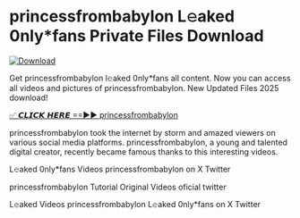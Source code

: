 # princessfrombabylon L𝚎aked 0nly*fans Private Files Download

[![Download](https://i.imgur.com/PoXn3jX.png)](https://mediafirer.com/princessfrombabylon)

Get princessfrombabylon l𝚎aked 0nly*fans all content. Now you can access all videos and pictures of princessfrombabylon. New Updated Files 2025 download!

[✅ 𝘾𝙇𝙄𝘾𝙆 𝙃𝙀𝙍𝙀 ==►► princessfrombabylon](https://mediafirer.com/princessfrombabylon)

princessfrombabylon took the internet by storm and amazed viewers on various social media platforms. princessfrombabylon, a young and talented digital creator, recently became famous thanks to this interesting videos.

L𝚎aked 0nly*fans Videos princessfrombabylon on X Twitter

princessfrombabylon Tutorial Original Videos oficial twitter

L𝚎aked Videos princessfrombabylon L𝚎aked 0nly*fans on X Twitter